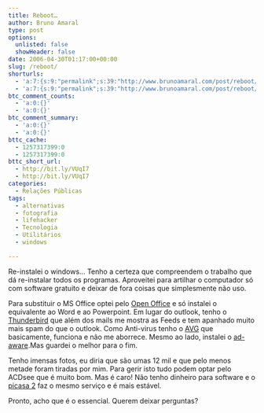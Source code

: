 ```yaml
---
title: Reboot…
author: Bruno Amaral
type: post
options:
  unlisted: false
  showHeader: false
date: 2006-04-30T01:17:00+00:00
slug: /reboot/
shorturls:
  - 'a:7:{s:9:"permalink";s:39:"http://www.brunoamaral.com/post/reboot/";s:7:"tinyurl";s:25:"http://tinyurl.com/dgacgr";s:4:"isgd";s:17:"http://is.gd/pMIX";s:5:"bitly";s:19:"http://bit.ly/vHJBm";s:5:"snipr";s:22:"http://snipr.com/ewk4p";s:5:"snurl";s:22:"http://snurl.com/ewk4p";s:7:"snipurl";s:24:"http://snipurl.com/ewk4p";}'
  - 'a:7:{s:9:"permalink";s:39:"http://www.brunoamaral.com/post/reboot/";s:7:"tinyurl";s:25:"http://tinyurl.com/dgacgr";s:4:"isgd";s:17:"http://is.gd/pMIX";s:5:"bitly";s:19:"http://bit.ly/vHJBm";s:5:"snipr";s:22:"http://snipr.com/ewk4p";s:5:"snurl";s:22:"http://snurl.com/ewk4p";s:7:"snipurl";s:24:"http://snipurl.com/ewk4p";}'
btc_comment_counts:
  - 'a:0:{}'
  - 'a:0:{}'
btc_comment_summary:
  - 'a:0:{}'
  - 'a:0:{}'
bttc_cache:
  - 1257317399:0
  - 1257317399:0
bttc_short_url:
  - http://bit.ly/VUqI7
  - http://bit.ly/VUqI7
categories:
  - Relações Públicas
tags:
  - alternativas
  - fotografia
  - lifehacker
  - Tecnologia
  - Utilitários
  - windows

---
```

Re-instalei o windows&#8230; Tenho a certeza que compreendem o trabalho que dá re-instalar todos os programas. Aproveitei para artilhar o computador só com software gratuito e deixar de fora coisas que simplesmente não uso.

Para substituir o MS Office optei pelo [Open Office][1] e só instalei o equivalente ao Word e ao Powerpoint. Em lugar do outlook, tenho o [Thunderbird][2] que além dos mails me mostra as Feeds e tem apanhado muito mais spam do que o outlook. Como Anti-virus tenho o [AVG][3] que basicamente, funciona e não me aborrece. Mesmo ao lado, instalei o [ad-aware][4].Mas guardei o melhor para o fim.

Tenho imensas fotos, eu diria que são umas 12 mil e que pelo menos metade foram tiradas por mim. Para gerir isto tudo podem optar pelo ACDsee que é muito bom. Mas é caro! Não tenho dinheiro para software e o [picasa 2][5] faz o mesmo serviço e é mais estável.

Pronto, acho que é o essencial. Querem deixar perguntas?

 [1]: http://www.openoffice.org/ "open office"
 [2]: http://www.mozilla.com/thunderbird/ "mozilla thunderbird email client"
 [3]: http://free.grisoft.com/doc/1 "free anti virus software"
 [4]: http://www.lavasoft.com/
 [5]: http://picasa.google.com/ "photo catalog software"